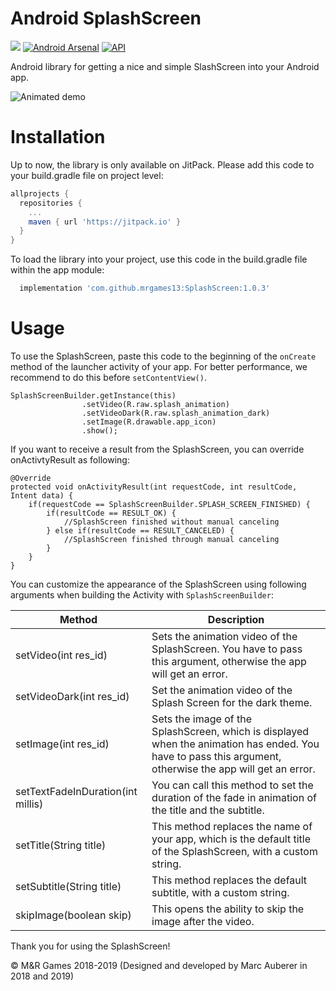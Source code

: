 # Android SplashScreen
[![](https://jitpack.io/v/mrgames13/SplashScreen.svg)](https://jitpack.io/#mrgames13/SplashScreen)
[![Android Arsenal](https://img.shields.io/badge/Android%20Arsenal-SplashScreen-blue.svg?style=flat)](https://android-arsenal.com/details/1/7112)
[![API](https://img.shields.io/badge/API-14%2B-red.svg?style=flat)](https://android-arsenal.com/api?level=14)

Android library for getting a nice and simple SlashScreen into your Android app.

![Animated demo](https://mrgames-server.de/files/github/SplashScreen/animated_demo.gif)

# Installation

Up to now, the library is only available on JitPack. Please add this code to your build.gradle file on project level:
```gradle
allprojects {
  repositories {
    ...
    maven { url 'https://jitpack.io' }
  }
}
```
To load the library into your project, use this code in the build.gradle file within the app module:
```gradle
  implementation 'com.github.mrgames13:SplashScreen:1.0.3'
```

# Usage
To use the SplashScreen, paste this code to the beginning of the `onCreate` method of the launcher activity of your app. For better performance, we recommend to do this before `setContentView()`.
```android
SplashScreenBuilder.getInstance(this)
                .setVideo(R.raw.splash_animation)
                .setVideoDark(R.raw.splash_animation_dark)
                .setImage(R.drawable.app_icon)
                .show();
```
If you want to receive a result from the SplashScreen, you can override onActivtyResult as following:
```android
@Override
protected void onActivityResult(int requestCode, int resultCode, Intent data) {
    if(requestCode == SplashScreenBuilder.SPLASH_SCREEN_FINISHED) {
        if(resultCode == RESULT_OK) {
            //SplashScreen finished without manual canceling
        } else if(resultCode == RESULT_CANCELED) {
            //SplashScreen finished through manual canceling
        }
    }
}
```

You can customize the appearance of the SplashScreen using following arguments when building the Activity with `SplashScreenBuilder`:

Method | Description
-------|------------
setVideo(int res_id) | Sets the animation video of the SplashScreen. You have to pass this argument, otherwise the app will get an error.
setVideoDark(int res_id) | Set the animation video of the Splash Screen for the dark theme.
setImage(int res_id) | Sets the image of the SplashScreen, which is displayed when the animation has ended. You have to pass this argument, otherwise the app will get an error.
setTextFadeInDuration(int millis) | You can call this method to set the duration of the fade in animation of the title and the subtitle.
setTitle(String title) | This method replaces the name of your app, which is the default title of the SplashScreen, with a custom string.
setSubtitle(String title) | This method replaces the default subtitle, with a custom string.
skipImage(boolean skip) | This opens the ability to skip the image after the video.


Thank you for using the SplashScreen!

© M&R Games 2018-2019 (Designed and developed by Marc Auberer in 2018 and 2019)
